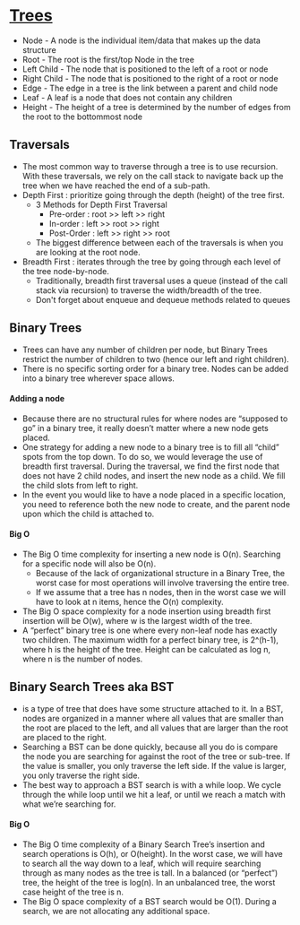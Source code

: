 # [Trees](https://codefellows.github.io/common_curriculum/data_structures_and_algorithms/Code_401/class-15/resources/Trees.html)
- Node - A node is the individual item/data that makes up the data structure
- Root - The root is the first/top Node in the tree
- Left Child - The node that is positioned to the left of a root or node
- Right Child - The node that is positioned to the right of a root or node
- Edge - The edge in a tree is the link between a parent and child node
- Leaf - A leaf is a node that does not contain any children
- Height - The height of a tree is determined by the number of edges from the root to the bottommost node

## Traversals
- The most common way to traverse through a tree is to use recursion. With these traversals, we rely on the call stack to navigate back up the tree when we have reached the end of a sub-path.
- Depth First : prioritize going through the depth (height) of the tree first.
  - 3 Methods for Depth First Traversal
    - Pre-order : root >> left >> right
    - In-order : left >> root >> right
    - Post-Order : left >> right >> root
  - The biggest difference between each of the traversals is when you are looking at the root node.
- Breadth First : iterates through the tree by going through each level of the tree node-by-node.
  - Traditionally, breadth first traversal uses a queue (instead of the call stack via recursion) to traverse the width/breadth of the tree.
  - Don't forget about enqueue and dequeue methods related to queues


## Binary Trees
- Trees can have any number of children per node, but Binary Trees restrict the number of children to two (hence our left and right children).
- There is no specific sorting order for a binary tree. Nodes can be added into a binary tree wherever space allows.

#### Adding a node
- Because there are no structural rules for where nodes are “supposed to go” in a binary tree, it really doesn’t matter where a new node gets placed.
- One strategy for adding a new node to a binary tree is to fill all “child” spots from the top down. To do so, we would leverage the use of breadth first traversal. During the traversal, we find the first node that does not have 2 child nodes, and insert the new node as a child. We fill the child slots from left to right.
- In the event you would like to have a node placed in a specific location, you need to reference both the new node to create, and the parent node upon which the child is attached to.

#### Big O
- The Big O time complexity for inserting a new node is O(n). Searching for a specific node will also be O(n). 
  - Because of the lack of organizational structure in a Binary Tree, the worst case for most operations will involve traversing the entire tree. 
  - If we assume that a tree has n nodes, then in the worst case we will have to look at n items, hence the O(n) complexity.
- The Big O space complexity for a node insertion using breadth first insertion will be O(w), where w is the largest width of the tree. 
- A “perfect” binary tree is one where every non-leaf node has exactly two children. The maximum width for a perfect binary tree, is 2^(h-1), where h is the height of the tree. Height can be calculated as log n, where n is the number of nodes.

## Binary Search Trees aka BST
- is a type of tree that does have some structure attached to it. In a BST, nodes are organized in a manner where all values that are smaller than the root are placed to the left, and all values that are larger than the root are placed to the right.
- Searching a BST can be done quickly, because all you do is compare the node you are searching for against the root of the tree or sub-tree. If the value is smaller, you only traverse the left side. If the value is larger, you only traverse the right side.
- The best way to approach a BST search is with a while loop. We cycle through the while loop until we hit a leaf, or until we reach a match with what we’re searching for.
#### Big O
- The Big O time complexity of a Binary Search Tree’s insertion and search operations is O(h), or O(height). In the worst case, we will have to search all the way down to a leaf, which will require searching through as many nodes as the tree is tall. In a balanced (or “perfect”) tree, the height of the tree is log(n). In an unbalanced tree, the worst case height of the tree is n.
- The Big O space complexity of a BST search would be O(1). During a search, we are not allocating any additional space.